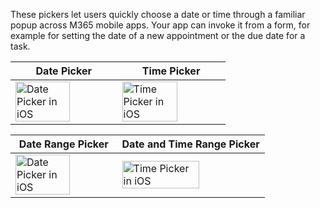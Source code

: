 These pickers let users quickly choose a date or time through a familiar popup across M365 mobile apps. Your app can invoke it from a form, for example for setting the date of a new appointment or the due date for a task.

<!-- prettier-ignore-start -->
| Date Picker | Time Picker |
| - | - |
| <img src="https://static2.sharepointonline.com/files/fabric/fabric-website/images/controls/ios/datetimepicker/datepicker.png" alt="Date Picker in iOS" style="width: 75%;" /> | <img src="https://static2.sharepointonline.com/files/fabric/fabric-website/images/controls/ios/datetimepicker/timepicker.png" alt="Time Picker in iOS" style="width: 75%;" /> |

| Date Range Picker | Date and Time Range Picker |
| - | - |
| <img src="https://static2.sharepointonline.com/files/fabric/fabric-website/images/controls/ios/datetimepicker/date-range.png" alt="Date Picker in iOS" style="width: 75%;" /> | <img src="https://static2.sharepointonline.com/files/fabric/fabric-website/images/controls/ios/datetimepicker/date-time-range.png" alt="Time Picker in iOS" style="width: 75%;" /> |
<!-- prettier-ignore-end -->
